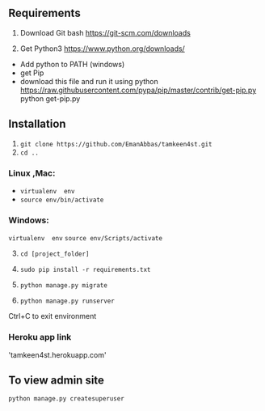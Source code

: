 ## Requirements
1. Download Git bash
https://git-scm.com/downloads

2. Get Python3
https://www.python.org/downloads/
- Add python to PATH  (windows)
- get Pip
- download this file and run it using python
https://raw.githubusercontent.com/pypa/pip/master/contrib/get-pip.py
python get-pip.py


## Installation
1. ```git clone https://github.com/EmanAbbas/tamkeen4st.git```
2. ```cd .. ```
### Linux ,Mac:
- ```virtualenv  env```
- ```source env/bin/activate```
### Windows:
```virtualenv  env```
```source env/Scripts/activate```

3. ```cd [project_folder]```

4. ```sudo pip install -r requirements.txt```
5. ```python manage.py migrate```
6. ```python manage.py runserver ```

Ctrl+C to exit environment

###  Heroku app link
'tamkeen4st.herokuapp.com'


## To view admin site 

```python manage.py createsuperuser```
